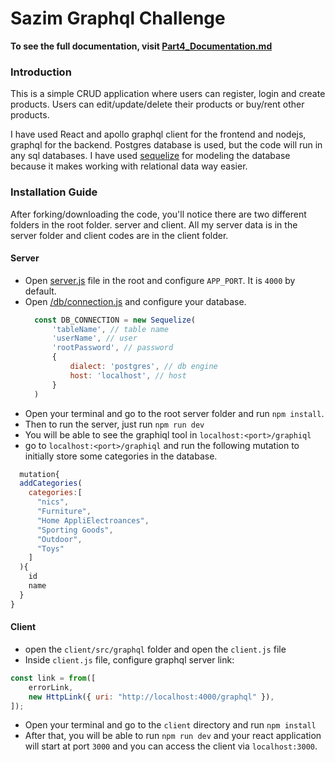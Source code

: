 # Sazim Graphql Challenge

**To see the full documentation, visit [Part4_Documentation.md](https://github.com/ahnaf-asif/sazim-graphql-challenge/blob/main/part4_Documentation.md)**

### Introduction
This is a simple CRUD application where users can register, login and create products. Users can edit/update/delete their products or buy/rent other products. 

I have used React and apollo graphql client for the frontend and nodejs, graphql for the backend. Postgres database is used, but the code will run in any sql databases. I have used [sequelize](https://sequelize.org/) for modeling the database because it makes working with relational data way easier.

### Installation Guide
After forking/downloading the code, you'll notice there are two different folders in the root folder. server and client. All my server data is in the server folder and client codes are in the client folder.

#### Server 

* Open [server.js](https://github.com/ahnaf-asif/sazim-graphql-challenge/blob/main/server/server.js) file in the root and configure `APP_PORT`. It is `4000` by default.
* Open [/db/connection.js](https://github.com/ahnaf-asif/sazim-graphql-challenge/blob/main/server/db/connection.js) and configure your database.
  ```javascript
    const DB_CONNECTION = new Sequelize(
        'tableName', // table name
        'userName', // user
        'rootPassword', // password
        {
            dialect: 'postgres', // db engine
            host: 'localhost', // host
        }
    )
    ```
* Open your terminal and go to the root server folder and run `npm install`. 
* Then to run the server, just run `npm run dev`
* You will be able to see the graphiql tool in `localhost:<port>/graphiql`
* go to `localhost:<port>/graphiql` and run the following mutation to initially store some categories in the database.
```javascript
  mutation{
  addCategories(
    categories:[
      "nics",
      "Furniture",
      "Home AppliElectroances",
      "Sporting Goods",
      "Outdoor",
      "Toys"
    ]
  ){
    id
    name
  }
}
```

#### Client
* open the `client/src/graphql` folder and open the `client.js` file
* Inside `client.js` file, configure graphql server link:
```javascript
const link = from([
    errorLink,
    new HttpLink({ uri: "http://localhost:4000/graphql" }),
]);
```
* Open your terminal and go to the `client` directory and run `npm install`
* After that, you will be able to run `npm run dev` and your react application will start at port `3000` and you can access the client via `localhost:3000`.